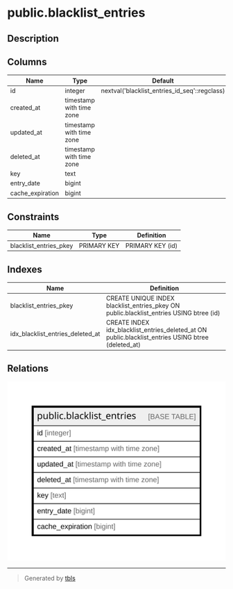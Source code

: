 # public.blacklist_entries

## Description

## Columns

| Name | Type | Default | Nullable | Children | Parents | Comment |
| ---- | ---- | ------- | -------- | -------- | ------- | ------- |
| id | integer | nextval('blacklist_entries_id_seq'::regclass) | false |  |  |  |
| created_at | timestamp with time zone |  | true |  |  |  |
| updated_at | timestamp with time zone |  | true |  |  |  |
| deleted_at | timestamp with time zone |  | true |  |  |  |
| key | text |  | false |  |  |  |
| entry_date | bigint |  | false |  |  |  |
| cache_expiration | bigint |  | false |  |  |  |

## Constraints

| Name | Type | Definition |
| ---- | ---- | ---------- |
| blacklist_entries_pkey | PRIMARY KEY | PRIMARY KEY (id) |

## Indexes

| Name | Definition |
| ---- | ---------- |
| blacklist_entries_pkey | CREATE UNIQUE INDEX blacklist_entries_pkey ON public.blacklist_entries USING btree (id) |
| idx_blacklist_entries_deleted_at | CREATE INDEX idx_blacklist_entries_deleted_at ON public.blacklist_entries USING btree (deleted_at) |

## Relations

![er](public.blacklist_entries.svg)

---

> Generated by [tbls](https://github.com/k1LoW/tbls)
